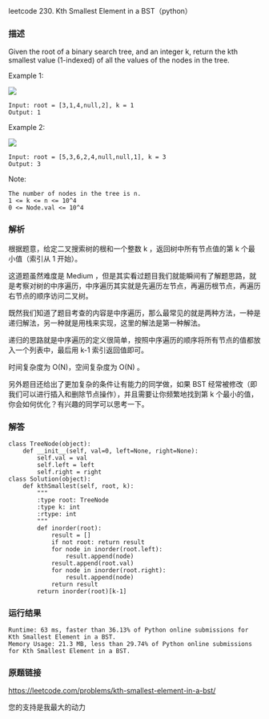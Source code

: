 leetcode  230. Kth Smallest Element in a BST（python）




### 描述

Given the root of a binary search tree, and an integer k, return the kth smallest value (1-indexed) of all the values of the nodes in the tree.



Example 1:


![](https://assets.leetcode.com/uploads/2021/01/28/kthtree1.jpg)

	Input: root = [3,1,4,null,2], k = 1
	Output: 1	
Example 2:


![](https://assets.leetcode.com/uploads/2021/01/28/kthtree2.jpg)

	Input: root = [5,3,6,2,4,null,null,1], k = 3
	Output: 3




Note:


	The number of nodes in the tree is n.
	1 <= k <= n <= 10^4
	0 <= Node.val <= 10^4

### 解析


根据题意，给定二叉搜索树的根和一个整数 k ，返回树中所有节点值的第 k 个最小值（索引从 1 开始）。

这道题虽然难度是 Medium ，但是其实看过题目我们就能瞬间有了解题思路，就是考察对树的中序遍历，中序遍历其实就是先遍历左节点，再遍历根节点，再遍历右节点的顺序访问二叉树。

既然我们知道了题目考查的内容是中序遍历，那么最常见的就是两种方法，一种是递归解法，另一种就是用栈来实现，这里的解法是第一种解法。

递归的思路就是中序遍历的定义很简单，按照中序遍历的顺序将所有节点的值都放入一个列表中，最后用 k-1 索引返回值即可。

时间复杂度为 O(N)，空间复杂度为 O(N)  。

另外题目还给出了更加复杂的条件让有能力的同学做，如果 BST 经常被修改（即我们可以进行插入和删除节点操作），并且需要让你频繁地找到第 k 个最小的值，你会如何优化？有兴趣的同学可以思考一下。

### 解答
				
	class TreeNode(object):
	    def __init__(self, val=0, left=None, right=None):
	        self.val = val
	        self.left = left
	        self.right = right
	class Solution(object):
	    def kthSmallest(self, root, k):
	        """
	        :type root: TreeNode
	        :type k: int
	        :rtype: int
	        """
	        def inorder(root):
	            result = []
	            if not root: return result
	            for node in inorder(root.left):
	                result.append(node)
	            result.append(root.val)
	            for node in inorder(root.right):
	                result.append(node)
	            return result
	        return inorder(root)[k-1]

            	      
			
### 运行结果

	Runtime: 63 ms, faster than 36.13% of Python online submissions for Kth Smallest Element in a BST.
	Memory Usage: 21.3 MB, less than 29.74% of Python online submissions for Kth Smallest Element in a BST.


### 原题链接


https://leetcode.com/problems/kth-smallest-element-in-a-bst/


您的支持是我最大的动力
